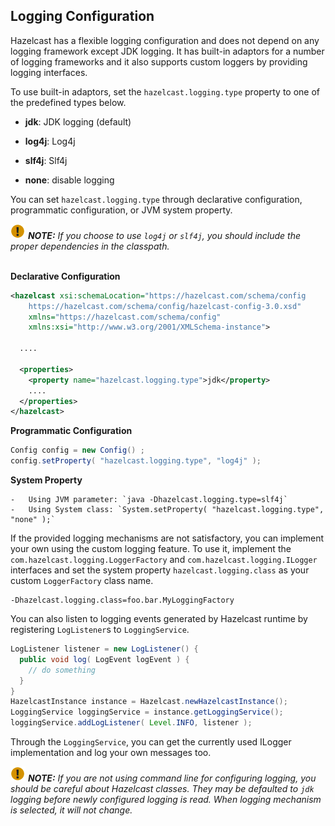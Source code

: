 
## Logging Configuration

Hazelcast has a flexible logging configuration and does not depend on any logging framework except JDK logging. It has built-in adaptors for a number of logging frameworks and it also supports custom loggers by providing logging interfaces.

To use built-in adaptors, set the `hazelcast.logging.type` property to one of the predefined types below.

-   **jdk**: JDK logging (default)

-   **log4j**: Log4j

-   **slf4j**: Slf4j

-   **none**: disable logging

You can set `hazelcast.logging.type` through declarative configuration, programmatic configuration, or JVM system property.


![image](images/NoteSmall.jpg) ***NOTE:*** *If you choose to use `log4j` or `slf4j`, you should include the proper dependencies in the classpath.*
<br></br>

**Declarative Configuration**

```xml
<hazelcast xsi:schemaLocation="https://hazelcast.com/schema/config
    https://hazelcast.com/schema/config/hazelcast-config-3.0.xsd"
    xmlns="https://hazelcast.com/schema/config"
    xmlns:xsi="http://www.w3.org/2001/XMLSchema-instance">

  ....

  <properties>
    <property name="hazelcast.logging.type">jdk</property>
    ....
  </properties>
</hazelcast>
```

**Programmatic Configuration**

```java
Config config = new Config() ;
config.setProperty( "hazelcast.logging.type", "log4j" );
```

**System Property**

	-	Using JVM parameter: `java -Dhazelcast.logging.type=slf4j`
	-	Using System class: `System.setProperty( "hazelcast.logging.type", "none" );`


If the provided logging mechanisms are not satisfactory, you can implement your own using the custom logging feature. To use it, implement the `com.hazelcast.logging.LoggerFactory` and `com.hazelcast.logging.ILogger` interfaces and set the system property `hazelcast.logging.class` as your custom `LoggerFactory` class name.

```plain
-Dhazelcast.logging.class=foo.bar.MyLoggingFactory
```

You can also listen to logging events generated by Hazelcast runtime by registering `LogListener`s to `LoggingService`.

```java
LogListener listener = new LogListener() {
  public void log( LogEvent logEvent ) {
    // do something
  }
}
HazelcastInstance instance = Hazelcast.newHazelcastInstance();
LoggingService loggingService = instance.getLoggingService();
loggingService.addLogListener( Level.INFO, listener );
```
Through the `LoggingService`, you can get the currently used ILogger implementation and log your own messages too.

![image](images/NoteSmall.jpg) ***NOTE:*** *If you are not using command line for configuring logging, you should be careful about Hazelcast classes. They may be defaulted to `jdk` logging before newly configured logging is read. When logging mechanism is selected, it will not change.*

<br></br>
